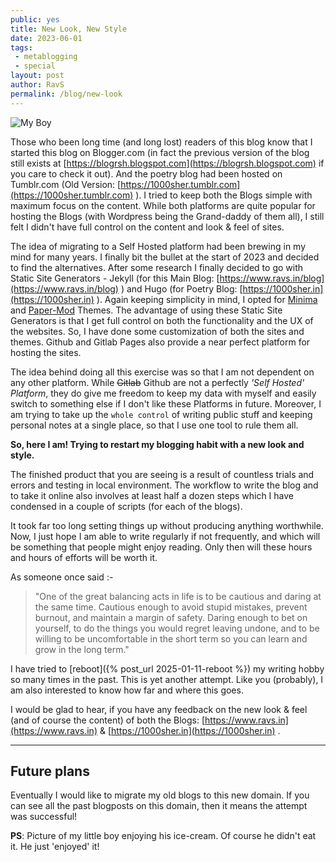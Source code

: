 ```yaml
---
public: yes
title: New Look, New Style
date: 2023-06-01
tags: 
 - metablogging
 - special
layout: post
author: RavS
permalink: /blog/new-look
---
```


![My Boy](../../assets/blog-myboy.png)

Those who been long time (and long lost) readers of this blog know that I started this blog on Blogger.com (in fact the previous version of the blog still exists at [https://blogrsh.blogspot.com](https://blogrsh.blogspot.com) if you care to check it out). And the poetry blog had been hosted on Tumblr.com (Old Version: [https://1000sher.tumblr.com](https://1000sher.tumblr.com) ). I tried to keep both the Blogs simple with maximum focus on the content. While both platforms are quite popular for hosting the Blogs (with Wordpress being the Grand-daddy of them all), I still felt I didn't have full control on the content and look & feel of sites. 

The idea of migrating to a Self Hosted platform had been brewing in my mind for many years. I finally bit the bullet at the start of 2023 and decided to find the alternatives. After some research I finally decided to go with Static Site Generators - Jekyll (for this Main Blog: [https://www.ravs.in/blog](https://www.ravs.in/blog) ) and Hugo (for Poetry Blog: [https://1000sher.in](https://1000sher.in) ). Again keeping simplicity in mind, I opted for [Minima](https://github.com/jekyll/minima) and [Paper-Mod](https://github.com/adityatelange/hugo-PaperMod) Themes. The advantage of using these Static Site Generators is that I get full control on both the functionality and the UX of the websites. So, I have done some customization of both the sites and themes. Github and Gitlab Pages also provide a near perfect platform for hosting the sites. 

The idea behind doing all this exercise was so that I am not dependent on any other platform. While ~~Gitlab~~ Github are not a perfectly _'Self Hosted' Platform_, they do give me freedom to keep my data with myself and easily switch to something else if I don't like these Platforms in future.  Moreover, I am trying to take up the `whole control` of writing public stuff and keeping personal notes at a single place, so that I use one tool to rule them all.

**So, here I am! Trying to restart my blogging habit with a new look and style.**  

 The finished product that you are seeing is a result of countless trials and errors and testing in local environment. The workflow to write the blog and to take it online also involves at least half a dozen steps which I have condensed in a couple of scripts (for each of the blogs). 
 
 It took far too long setting things up without producing anything worthwhile. Now, I just hope I am able to write regularly if not frequently, and which will be something that people might enjoy reading. Only then will these hours and hours of efforts will be worth it. 

As someone once said :-

> "One of the great balancing acts in life is to be cautious and daring at the same time.
> Cautious enough to avoid stupid mistakes, prevent burnout, and maintain a margin of safety.
> Daring enough to bet on yourself, to do the things you would regret leaving undone, and to be willing to be uncomfortable in the short term so you can learn and grow in the long term."

I have tried to [reboot]({% post_url 2025-01-11-reboot %}) my writing hobby so many times in the past. This is yet another attempt. Like you (probably), I am also interested to know how far and where this goes. 

I would be glad to hear, if you have any feedback on the new look & feel (and of course the content) of both the Blogs: [https://www.ravs.in](https://www.ravs.in) & [https://1000sher.in](https://1000sher.in) . 

---
## Future plans

Eventually I would like to migrate my old blogs to this new domain. If you can see all the past blogposts on this domain, then it means the attempt was successful!

**PS**: Picture of my little boy enjoying his ice-cream. Of course he didn't eat it. He just 'enjoyed' it!
